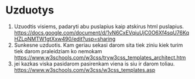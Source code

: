 # Uzduotys

1. Uzuodtis visiems, padaryti abu puslapius kaip atskirus html puslapius. https://docs.google.com/document/d/1vN6CxEVqiuUjC0O6Xf4sqU76KqHZLpNMTW1gtXxw490/edit?usp=sharing
2. Sunkesne uzduotis. Kam geriau sekasi darom sita tiek ziniu kiek turim tiek darom praleidziam ko nemokam https://www.w3schools.com/w3css/tryw3css_templates_architect.htm
3. jei kazkas viska pasidarom pasirenkam viena is siu ir darom toliau. https://www.w3schools.com/w3css/w3css_templates.asp
